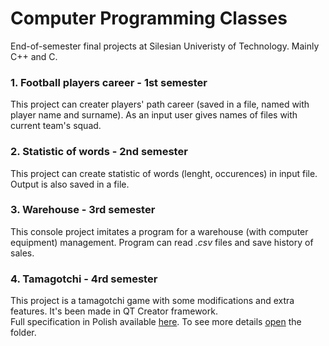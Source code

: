# Computer Programming Classes
 End-of-semester final projects at Silesian Univeristy of Technology. Mainly C++ and C.

### 1. Football players career - 1st semester  
This project can creater players' path career (saved in a file, named with player name and surname). As an input user gives names of files with current team's squad.
   
### 2. Statistic of words - 2nd semester
This project can create statistic of words (lenght, occurences) in input file. Output is also saved in a file.

### 3. Warehouse - 3rd semester
This console project imitates a program for a warehouse (with computer equipment) management. Program can read _.csv_ files and save history of sales.

### 4. Tamagotchi - 4rd semester
This project is a tamagotchi game with some modifications and extra features. It's been made in QT Creator framework.  
Full specification in Polish available [here](https://github.com/michal3pol/Computer-Programming-Classes/blob/main/sem4_tamagotchi/Pelna_Dokumentacja_Tamagotchi_PL.pdf).
To see more details [open](https://github.com/michal3pol/Computer-Programming-Classes/tree/main/sem4_tamagotchi) the folder.

